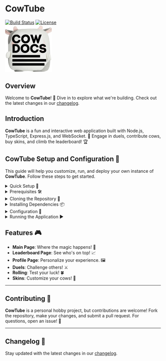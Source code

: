 # CowTube

[![Build Status](https://img.shields.io/badge/Status-Active-brightgreen)](https://github.com/p1cklethenut/Cow)
[![License](https://img.shields.io/badge/License-MIT-blue)](LICENSE.txt)
<br>
<img src="imgs/cowdocs.png" width="30%">

## Overview

Welcome to **CowTube**! 🎉 Dive in to explore what we're building. Check out the latest changes in our [changelog](CHANGELOG.md).

## Introduction

**CowTube** is a fun and interactive web application built with Node.js, TypeScript, Express.js, and WebSocket. 🚀 Engage in duels, contribute cows, buy skins, and climb the leaderboard! 🏆

## CowTube Setup and Configuration 🔧

This guide will help you customize, run, and deploy your own instance of **CowTube**. Follow these steps to get started.

<details><summary>Quick Setup 🚀</summary>
   
Set up your own instance of CowTube in no time! 🕒

```bash
npm install typescript --save-dev
git clone https://github.com/p1cklethenut/Cow.git
cd Cow || exit
npm install
touch .env
echo "ACCESS_TOKEN=token
PORT=3000
" >> .env
read -r -p "Build and run? [y/N] " response
if [[ "$response" =~ ^([yY][eE][sS]|[yY])$ ]]; then
    echo "Building..."
    npx tsc
    echo "Running..."
    node build/index.js
else
    echo "Exiting..."
fi
```
</details>

<details><summary>Prerequisites 🛠️</summary>

> Using a node version that does not have `fetch()` built in will result in a error!

1. **Node.js**: Ensure you have [Node.js](https://nodejs.org) installed (preferably the latest LTS version).
2. **TypeScript Compiler**: Install TypeScript globally if you haven't already:
   ```bash
   npm install typescript --save-dev
   ```
</details>

<details><summary>Cloning the Repository 📁</summary>

```bash
git clone https://github.com/p1cklethenut/Cow.git
cd Cow
```
</details>

<details><summary>Installing Dependencies 📦</summary>

> Yarn is this project's prefered package manager but any other will work just fine!

```bash
yarn install
```
or
```bash
npm install
```
</details>

<details><summary>Configuration 📝</summary>

CowTube uses environment variables for easy customization and security. Here's how to set them up:

### Environment Variables 🌍

Create a `.env` file in your project's root with the following:

```plaintext
ACCESS_TOKEN=your_access_token
DEVMODE=delete_this_line_or_define_it
DEVLOG_URL=https://your-devlog-url
EXTERNAL_URL=https://your-external-url
LOGGING_ID=your-logging-id
PORT=3000
RATE_LIMIT_WINDOW_MS=300000
RATE_LIMIT_MAX=100
ENVTIMEBLOCK=your_timeblock_value
YOUTUBE_API_KEY=your_youtube_api_key
DATABASE_BACKUP_URL=https://your-database-backup-url
```

#### Required Settings ⚙️

> Lack of any of these settings will throw an error.

- **`ACCESS_TOKEN`**: Your server credentials for secure operations.
- **`PORT`**: The port number for the server.

#### Optional Settings 🧩

- **`LOGGING_ID`**: Set up for logging services. If not used, set to `null`.
- **`EXTERNAL_URL`**: The URL for your site. If not needed, set to `null`.
- **`RATE_LIMIT_WINDOW_MS`** and **`RATE_LIMIT_MAX`**: Controls for rate limiting. If not needed, set to `null`.
- **`YOUTUBE_API_KEY`**: For YouTube features. If not used, set to `null`.

#### Special Settings ⭐

- **`DEVMODE`**: When defined, does not backup testing data.

### Backing up

#### You can edit the SAVE_DATA function in config.ts as shown below

<img src="imgs/SAVE_DATA_img.png">

> this function is called every 30 seconds via setInterval
</details>

<details><summary>Running the Application ▶️</summary>

1. **Compile the TypeScript Code**:
   ```bash
   npx tsc
   ```
2. **Start the Server**:
   ```bash
   node build/index.js
   ```
   The application should now be running on `http://localhost:3000` or your configured port.

---
</details>

## Features 🎮

- **Main Page**: Where the magic happens! 🌟
- **Leaderboard Page**: See who's on top! 📈
- **Profile Page**: Personalize your experience. 🖼️
- **Duels**: Challenge others! ⚔️
- **Rolling**: Test your luck! 🍀
- **Skins**: Customize your cows! 🎨

---

## Contributing 🤝

**CowTube** is a personal hobby project, but contributions are welcome! Fork the repository, make your changes, and submit a pull request. For questions, open an issue! 🌟

---

## Changelog 📝

Stay updated with the latest changes in our [changelog](CHANGELOG.md).


